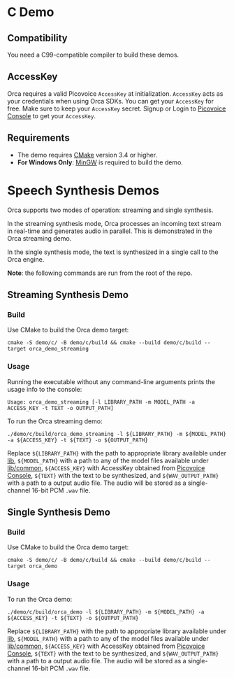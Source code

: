 # C Demo

## Compatibility

You need a C99-compatible compiler to build these demos.

## AccessKey

Orca requires a valid Picovoice `AccessKey` at initialization. `AccessKey` acts as your credentials when using Orca
SDKs.
You can get your `AccessKey` for free. Make sure to keep your `AccessKey` secret.
Signup or Login to [Picovoice Console](https://console.picovoice.ai/) to get your `AccessKey`.

## Requirements

- The demo requires [CMake](https://cmake.org/) version 3.4 or higher.
- **For Windows Only**: [MinGW](https://www.mingw-w64.org/) is required to build the demo.

# Speech Synthesis Demos
Orca supports two modes of operation: streaming and single synthesis.

In the streaming synthesis mode, Orca processes an incoming text stream in real-time and generates audio in parallel.
This is demonstrated in the Orca streaming demo.

In the single synthesis mode, the text is synthesized in a single call to the Orca engine.

**Note**: the following commands are run from the root of the repo.

## Streaming Synthesis Demo

### Build

Use CMake to build the Orca demo target:

```console
cmake -S demo/c/ -B demo/c/build && cmake --build demo/c/build --target orca_demo_streaming
```

### Usage

Running the executable without any command-line arguments prints the usage info to the console:

```console
Usage: orca_demo_streaming [-l LIBRARY_PATH -m MODEL_PATH -a ACCESS_KEY -t TEXT -o OUTPUT_PATH]
```

To run the Orca streaming demo:

```console
./demo/c/build/orca_demo_streaming -l ${LIBRARY_PATH} -m ${MODEL_PATH} -a ${ACCESS_KEY} -t ${TEXT} -o ${OUTPUT_PATH}
```

Replace `${LIBRARY_PATH}` with the path to appropriate library available under [lib](../../lib), `${MODEL_PATH}` with
a path to any of the model files available under [lib/common](../../lib/common), `${ACCESS_KEY}` with AccessKey
obtained from [Picovoice Console](https://console.picovoice.ai/), `${TEXT}` with the text to be synthesized,
and `${WAV_OUTPUT_PATH}` with a path to a output audio file.
The audio will be stored as a single-channel 16-bit PCM `.wav` file.

## Single Synthesis Demo

### Build

Use CMake to build the Orca demo target:

```console
cmake -S demo/c/ -B demo/c/build && cmake --build demo/c/build --target orca_demo
```

### Usage

To run the Orca demo:

```console
./demo/c/build/orca_demo -l ${LIBRARY_PATH} -m ${MODEL_PATH} -a ${ACCESS_KEY} -t ${TEXT} -o ${OUTPUT_PATH}
```

Replace `${LIBRARY_PATH}` with the path to appropriate library available under [lib](../../lib), `${MODEL_PATH}` with 
a path to any of the model files available under [lib/common](../../lib/common), `${ACCESS_KEY}` with AccessKey
obtained from [Picovoice Console](https://console.picovoice.ai/), `${TEXT}` with the text to be synthesized,
and `${WAV_OUTPUT_PATH}` with a path to a output audio file.
The audio will be stored as a single-channel 16-bit PCM `.wav` file.
